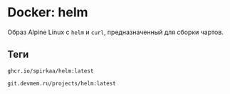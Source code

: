 # Docker: helm

Образ Alpine Linux с `helm` и `curl`, предназначенный для сборки чартов.

## Теги

```shell
ghcr.io/spirkaa/helm:latest
```

```shell
git.devmem.ru/projects/helm:latest
```
